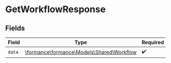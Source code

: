 # GetWorkflowResponse


## Fields

| Field                                                                        | Type                                                                         | Required                                                                     | Description                                                                  |
| ---------------------------------------------------------------------------- | ---------------------------------------------------------------------------- | ---------------------------------------------------------------------------- | ---------------------------------------------------------------------------- |
| `data`                                                                       | [\formance\formance\Models\Shared\Workflow](../../models/shared/Workflow.md) | :heavy_check_mark:                                                           | N/A                                                                          |